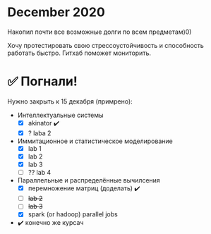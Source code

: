 # December 2020

Накопил почти все возможные долги по всем предметам)0)

Хочу протестировать свою стрессоустойчивость и способность работать быстро. Гитхаб поможет мониторить.

# :white_check_mark: Погнали!

Нужно закрыть к 15 декабря (примрено):
- Интеллектуальные системы
  - [x] akinator :heavy_check_mark:
  - [x] ? laba 2
- Иммитационное и статистическое моделирование
  - [x] lab 1
  - [x] lab 2
  - [x] lab 3
  - [ ] ?? lab 4
- Параллельные и распределённые вычилсения
  - [x] перемножение матриц (доделать) :heavy_check_mark:
  - [ ] ~~lab 2~~
  - [ ] ~~lab 3~~
  - [x] spark (or hadoop) parallel jobs
- :heavy_check_mark: конечно же курсач 

  
